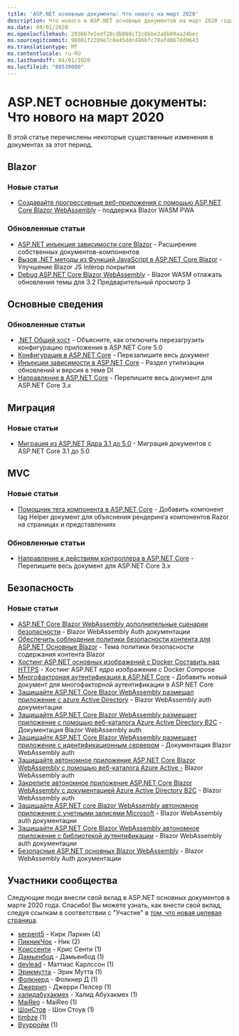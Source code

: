 ```yaml
---
title: 'ASP.NET основные документы: Что нового на март 2020'
description: Что нового в ASP.NET основных документов на март 2020 года.
ms.date: 04/01/2020
ms.openlocfilehash: 293667e1edf28cdb860c72c0bbe2a0b09aa24bec
ms.sourcegitcommit: 98001f2289e7c8e45ddc486bfc70afd867dd9643
ms.translationtype: MT
ms.contentlocale: ru-RU
ms.lasthandoff: 04/01/2020
ms.locfileid: "80539000"
---
```

# <a name="aspnet-core-docs-whats-new-for-march-2020"></a>ASP.NET основные документы: Что нового на март 2020

В этой статье перечислены некоторые существенные изменения в документах за этот период.

## <a name="blazor"></a>Blazor

### <a name="new-articles"></a>Новые статьи

- [Создавайте прогрессивные веб-приложения с помощью ASP.NET Core Blazor WebAssembly](../blazor/progressive-web-app.md) - поддержка Blazor WASM PWA

### <a name="updated-articles"></a>Обновленные статьи

- [ASP.NET инъекция зависимости core Blazor](../blazor/dependency-injection.md) - Расширение собственных документов-компонентов
- [Вызов .NET методы из Функций JavaScript в ASP.NET Core Blazor](../blazor/call-dotnet-from-javascript.md) - Улучшение Blazor JS Interop покрытия
- [Debug ASP.NET Core Blazor WebAssembly](../blazor/debug.md) - Blazor WASM отлажать обновления темы для 3.2 Предварительный просмотр 3

## <a name="fundamentals"></a>Основные сведения

### <a name="updated-articles"></a>Обновленные статьи

- [.NET Общий хост](../fundamentals/host/generic-host.md) - Объясните, как отключить перезагрузить конфигурацию приложения в ASP.NET Core 5.0
- [Конфигурация в ASP.NET Core](../fundamentals/configuration/index.md) - Перезапишите весь документ
- [Инъекции зависимости в ASP.NET Core](../fundamentals/dependency-injection.md) - Раздел утилизации обновлений и версия в теме DI
- [Направление в ASP.NET Core](../fundamentals/routing.md) - Перепишите весь документ для ASP.NET Core 3.x

## <a name="migration"></a>Миграция

### <a name="new-articles"></a>Новые статьи

- [Миграция из ASP.NET Ядра 3.1 до 5.0](../migration/31-to-50.md) - Миграция документов с ASP.NET Core 3.1 до 5.0

## <a name="mvc"></a>MVC

### <a name="new-articles"></a>Новые статьи

- [Помощник тега компонента в ASP.NET Core](../mvc/views/tag-helpers/built-in/component-tag-helper.md) - Добавить компонент tag Helper документ для объяснения рендеринга компонентов Razor на страницах и представлениях

### <a name="updated-articles"></a>Обновленные статьи

- [Направление к действиям контроллера в ASP.NET Core](../mvc/controllers/routing.md) - Перепишите весь документ для ASP.NET Core 3.x

## <a name="security"></a>Безопасность

### <a name="new-articles"></a>Новые статьи

- [ASP.NET Core Blazor WebAssembly дополнительные сценарии безопасности](../security/blazor/webassembly/additional-scenarios.md) - Blazor WebAssembly Auth документации
- [Обеспечить соблюдение политики безопасности контента для ASP.NET Основные Blazor](../security/blazor/content-security-policy.md) - Тема политики безопасности содержания контента Blazor
- [Хостинг ASP.NET основных изображений с Docker Составить над HTTPS](../security/docker-compose-https.md) - Хостинг ASP.NET ядро изображения с Docker Compose
- [Многофакторная аутентификация в ASP.NET Core](../security/authentication/mfa.md) - Добавить новый документ для многофакторной аутентификации в ASP.NET Core
- [Защищайте ASP.NET Core Blazor WebAssembly размещал приложение с azure Active Directory](../security/blazor/webassembly/hosted-with-azure-active-directory.md) - Blazor WebAssembly auth документации
- [Защищайте ASP.NET Core Blazor WebAssembly размещает приложение с помощью веб-каталога Azure Active Directory B2C](../security/blazor/webassembly/hosted-with-azure-active-directory-b2c.md) - Документация Blazor WebAssembly auth
- [Защищайте ASP.NET Core Blazor WebAssembly размещает приложение с идентификационным сервером](../security/blazor/webassembly/hosted-with-identity-server.md) - Документация Blazor WebAssembly auth
- [Защищайте автономное приложение ASP.NET Core Blazor WebAssembly с помощью веб-каталога Azure Active -](../security/blazor/webassembly/standalone-with-azure-active-directory.md) Blazor WebAssembly auth
- [Закрепите автономное приложение ASP.NET Core Blazor WebAssembly с документацией Azure Active Directory B2C](../security/blazor/webassembly/standalone-with-azure-active-directory-b2c.md) - Blazor WebAssembly auth
- [Защищайте ASP.NET core Blazor WebAssembly автономное приложение с учетными записями Microsoft](../security/blazor/webassembly/standalone-with-microsoft-accounts.md) - Blazor WebAssembly auth документации
- [Защищайте ASP.NET Core Blazor WebAssembly автономное приложение с библиотекой аутентификации](../security/blazor/webassembly/standalone-with-authentication-library.md) - Blazor WebAssembly auth документации
- [Безопасные ASP.NET основных Blazor WebAssembly](../security/blazor/webassembly/index.md) - Blazor WebAssembly Auth документации

## <a name="community-contributors"></a>Участники сообщества

Следующие люди внесли свой вклад в ASP.NET основных документов в марте 2020 года. Спасибо! Вы можете узнать, как внести свой вклад, следуя ссылкам в соответствии с "Участие" в [том, что новая целевая страница](index.yml).

- [serpent5](https://github.com/serpent5) - Кирк Ларкин (4)
- [ПикникЧок](https://github.com/PickNickChock) - Ник (2)
- [Криссенти](https://github.com/chrissainty) - Крис Сенти (1)
- [Дамьенбод](https://github.com/damienbod) - Дамьенбод (1)
- [devlead](https://github.com/devlead) - Маттиас Карлссон (1)
- [Эрикмутта](https://github.com/ericmutta) - Эрик Мутта (1)
- [Фолкнерд](https://github.com/Faulknerd) - Фолкнер Д (1)
- [Джеррип](https://github.com/jerriep) - Джерри Пелсер (1)
- [халидабухакмех](https://github.com/khalidabuhakmeh) - Халид Абухакмех (1)
- [MaiReo](https://github.com/MaiReo) - MaiReo (1)
- [ШонСтов](https://github.com/SeanStove) - Шон Стоув (1)
- [timbze](https://github.com/timbze) (1)
- [Вуурройм](https://github.com/Vuurwarm) (1)
